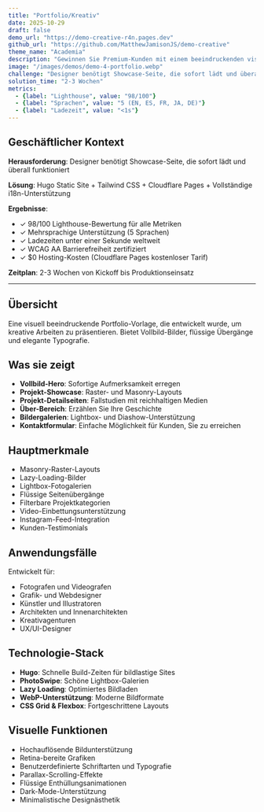```yaml
---
title: "Portfolio/Kreativ"
date: 2025-10-29
draft: false
demo_url: "https://demo-creative-r4n.pages.dev"
github_url: "https://github.com/MatthewJamisonJS/demo-creative"
theme_name: "Academia"
description: "Gewinnen Sie Premium-Kunden mit einem beeindruckenden visuellen Showcase, der überall sofort lädt. Professionelle Präsentation, flüssige Galerien und elegantes Design etablieren kreative Autorität und generieren Anfragen—keine technische Expertise erforderlich."
image: "/images/demos/demo-4-portfolio.webp"
challenge: "Designer benötigt Showcase-Seite, die sofort lädt und überall funktioniert"
solution_time: "2-3 Wochen"
metrics:
  - {label: "Lighthouse", value: "98/100"}
  - {label: "Sprachen", value: "5 (EN, ES, FR, JA, DE)"}
  - {label: "Ladezeit", value: "<1s"}
---
```


## Geschäftlicher Kontext

**Herausforderung**: Designer benötigt Showcase-Seite, die sofort lädt und überall funktioniert

**Lösung**: Hugo Static Site + Tailwind CSS + Cloudflare Pages + Vollständige i18n-Unterstützung

**Ergebnisse**:
- ✓ 98/100 Lighthouse-Bewertung für alle Metriken
- ✓ Mehrsprachige Unterstützung (5 Sprachen)
- ✓ Ladezeiten unter einer Sekunde weltweit
- ✓ WCAG AA Barrierefreiheit zertifiziert
- ✓ $0 Hosting-Kosten (Cloudflare Pages kostenloser Tarif)

**Zeitplan**: 2-3 Wochen von Kickoff bis Produktionseinsatz

---

## Übersicht

Eine visuell beeindruckende Portfolio-Vorlage, die entwickelt wurde, um kreative Arbeiten zu präsentieren. Bietet Vollbild-Bilder, flüssige Übergänge und elegante Typografie.

## Was sie zeigt

- **Vollbild-Hero**: Sofortige Aufmerksamkeit erregen
- **Projekt-Showcase**: Raster- und Masonry-Layouts
- **Projekt-Detailseiten**: Fallstudien mit reichhaltigen Medien
- **Über-Bereich**: Erzählen Sie Ihre Geschichte
- **Bildergalerien**: Lightbox- und Diashow-Unterstützung
- **Kontaktformular**: Einfache Möglichkeit für Kunden, Sie zu erreichen

## Hauptmerkmale

- Masonry-Raster-Layouts
- Lazy-Loading-Bilder
- Lightbox-Fotogalerien
- Flüssige Seitenübergänge
- Filterbare Projektkategorien
- Video-Einbettungsunterstützung
- Instagram-Feed-Integration
- Kunden-Testimonials

## Anwendungsfälle

Entwickelt für:
- Fotografen und Videografen
- Grafik- und Webdesigner
- Künstler und Illustratoren
- Architekten und Innenarchitekten
- Kreativagenturen
- UX/UI-Designer

## Technologie-Stack

- **Hugo**: Schnelle Build-Zeiten für bildlastige Sites
- **PhotoSwipe**: Schöne Lightbox-Galerien
- **Lazy Loading**: Optimiertes Bildladen
- **WebP-Unterstützung**: Moderne Bildformate
- **CSS Grid & Flexbox**: Fortgeschrittene Layouts

## Visuelle Funktionen

- Hochauflösende Bildunterstützung
- Retina-bereite Grafiken
- Benutzerdefinierte Schriftarten und Typografie
- Parallax-Scrolling-Effekte
- Flüssige Enthüllungsanimationen
- Dark-Mode-Unterstützung
- Minimalistische Designästhetik

